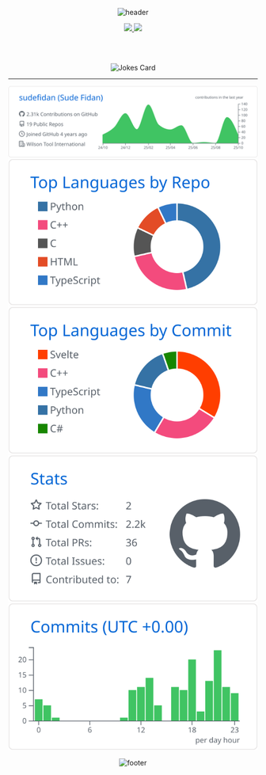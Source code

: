 <div align="center">

![header](https://capsule-render.vercel.app/api?type=waving&color=gradient&height=230&section=header&text=Hi%2C%20I'm%20Sophie%20👋🏻&fontSize=45&fontAlignY=35&animation=fadeIn&fontColor=fff)

<a href="https://www.linkedin.com/in/sudefidan/" target="_blank">
  <img src="https://img.shields.io/badge/LinkedIn-0077B5?style=for-the-badge&logo=linkedin&logoColor=white" />
</a>
<a href="https://sudefidan.github.io/portfolio/" target="_blank">
  <img src="https://img.shields.io/badge/website-000000?style=for-the-badge&logo=About.me&logoColor=white" />
</a>

<br><br>

<img src="https://readme-jokes.vercel.app/api?hideBorder&theme=pinkish" alt="Jokes Card" />

---

[![](https://raw.githubusercontent.com/sudefidan/sudefidan/main/profile-summary-card-output/github/0-profile-details.svg)](https://github.com/vn7n24fzkq/github-profile-summary-cards)  
[![](https://raw.githubusercontent.com/sudefidan/sudefidan/main/profile-summary-card-output/github/1-repos-per-language.svg)](https://github.com/vn7n24fzkq/github-profile-summary-cards)
[![](https://raw.githubusercontent.com/sudefidan/sudefidan/main/profile-summary-card-output/github/2-most-commit-language.svg)](https://github.com/vn7n24fzkq/github-profile-summary-cards)  
[![](https://raw.githubusercontent.com/sudefidan/sudefidan/main/profile-summary-card-output/github/3-stats.svg)](https://github.com/vn7n24fzkq/github-profile-summary-cards)
[![](https://raw.githubusercontent.com/sudefidan/sudefidan/main/profile-summary-card-output/github/4-productive-time.svg)](https://github.com/vn7n24fzkq/github-profile-summary-cards)

![footer](https://capsule-render.vercel.app/api?type=waving&color=gradient&height=100&section=footer)

</div>
